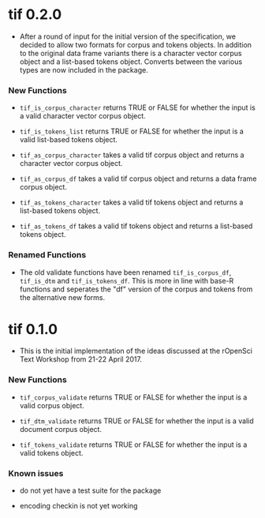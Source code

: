 # tif 0.2.0

* After a round of input for the initial version of the specification,
we decided to allow two formats for corpus and tokens objects. In addition
to the original data frame variants there is a character vector corpus
object and a list-based tokens object. Converts between the various types
are now included in the package.

### New Functions

* `tif_is_corpus_character` returns TRUE or FALSE for whether the input
is a valid character vector corpus object.

* `tif_is_tokens_list` returns TRUE or FALSE for whether the input
is a valid list-based tokens object.

* `tif_as_corpus_character` takes a valid tif corpus object and returns
a character vector corpus object.

* `tif_as_corpus_df` takes a valid tif corpus object and returns
a data frame corpus object.

* `tif_as_tokens_character` takes a valid tif tokens object and returns
a list-based tokens object.

* `tif_as_tokens_df` takes a valid tif tokens object and returns
a list-based tokens object.

### Renamed Functions

* The old validate functions have been renamed `tif_is_corpus_df`,
`tif_is_dtm` and `tif_is_tokens_df`. This is more in line with base-R
functions and seperates the "df" version of the corpus and tokens from
the alternative new forms.



# tif 0.1.0

* This is the initial implementation of the ideas discussed at
the rOpenSci Text Workshop from 21-22 April 2017.

### New Functions

* `tif_corpus_validate` returns TRUE or FALSE for whether the input
is a valid corpus object.

* `tif_dtm_validate` returns TRUE or FALSE for whether the input is
a valid document corpus object.

* `tif_tokens_validate` returns TRUE or FALSE for whether the input is
a valid tokens object.

### Known issues

* do not yet have a test suite for the package

* encoding checkin is not yet working

